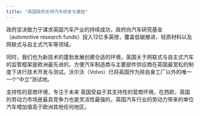 ```yaml
---
title: "英国政府支持汽车研发与激励"
---
```


政府坚决致力于谋求英国汽车产业的持续成功，政府向汽车研究基金（automotive research funds）投入12亿多英镑，覆盖低碳推进、轻质材料以及网联式与自主式汽车等领域。

同时，我们也为新技术的蓬勃发展创建合适的环境，英国关于网联式与自主式汽车的监管框架是欧洲最先进的，方便汽车制造商与主要部件供应商在英国最宽松的制度下进行技术开发与测试。沃尔沃（Volvo）已将英国作为除自身工厂以外的唯一一个“中立”测试地。 

支持性的营商环境，专注于未来
英国受益于其支持性的营商环境，在西欧，英国的劳动力市场是最具竞争力也是灵活性最强的，英国汽车行业的劳动力带来的单位汽车增加值高于欧洲其他任何地区。

